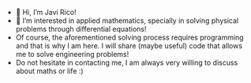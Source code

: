 - 👋 Hi, I’m Javi Rico!
- 👀 I’m interested in applied mathematics, specially in solving physical problems through differential equations!
- Of course, the aforementioned solving process requires programming and that is why I am here. I will share (maybe useful) code that allows me to solve engineering problems!
- Do not hesitate in contacting me, I am always very willing to discuss about maths or life :)

<!---
ricomaths/ricomaths is a ✨ special ✨ repository because its `README.md` (this file) appears on your GitHub profile.
You can click the Preview link to take a look at your changes.
--->

